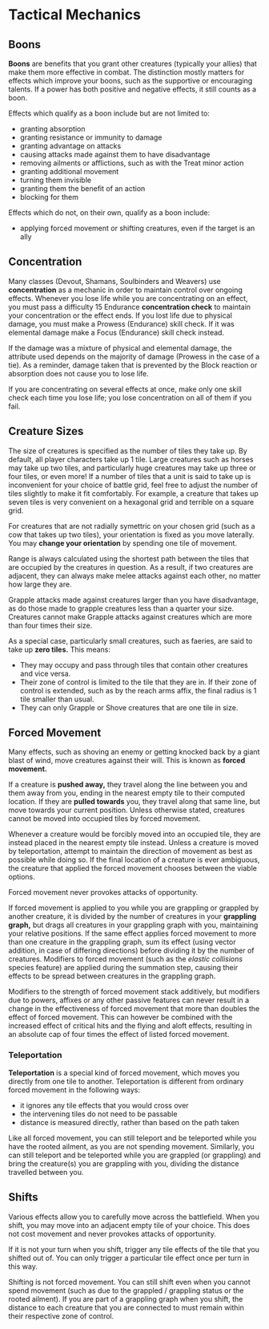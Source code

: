 # Tactical Mechanics

## Boons

**Boons** are benefits that you grant other creatures (typically your allies) that make them more effective in combat. The distinction mostly matters for effects which improve your boons, such as the supportive or encouraging talents. If a power has both positive and negative effects, it still counts as a boon.

Effects which qualify as a boon include but are not limited to:

- granting absorption
- granting resistance or immunity to damage
- granting advantage on attacks
- causing attacks made against them to have disadvantage
- removing ailments or afflictions, such as with the Treat minor action
- granting additional movement
- turning them invisible
- granting them the benefit of an action
- blocking for them

Effects which do not, on their own, qualify as a boon include:

- applying forced movement or shifting creatures, even if the target is an ally

## Concentration

Many classes (Devout, Shamans, Soulbinders and Weavers) use **concentration** as a mechanic in order to maintain control over ongoing effects. Whenever you lose life while you are concentrating on an effect, you must pass a difficulty 15 Endurance **concentration check** to maintain your concentration or the effect ends. If you lost life due to physical damage, you must make a Prowess (Endurance) skill check. If it was elemental damage make a Focus (Endurance) skill check instead.

If the damage was a mixture of physical and elemental damage, the attribute used depends on the majority of damage (Prowess in the case of a tie). As a reminder, damage taken that is prevented by the Block reaction or absorption does not cause you to lose life.

If you are concentrating on several effects at once, make only one skill check each time you lose life; you lose concentration on all of them if you fail.

## Creature Sizes

The size of creatures is specified as the number of tiles they take up. By default, all player characters take up 1 tile. Large creatures such as horses may take up two tiles, and particularly huge creatures may take up three or four tiles, or even more! If a number of tiles that a unit is said to take up is inconvenient for your choice of battle grid, feel free to adjust the number of tiles slightly to make it fit comfortably. For example, a creature that takes up seven tiles is very convenient on a hexagonal grid and terrible on a square grid.

For creatures that are not radially symettric on your chosen grid (such as a cow that takes up two tiles), your orientation is fixed as you move laterally. You may **change your orientation** by spending one tile of movement.

Range is always calculated using the shortest path between the tiles that are occupied by the creatures in question. As a result, if two creatures are adjacent, they can always make melee attacks against each other, no matter how large they are.

Grapple attacks made against creatures larger than you have disadvantage, as do those made to grapple creatures less than a quarter your size. Creatures cannot make Grapple attacks against creatures which are more than four times their size.

As a special case, particularly small creatures, such as faeries, are said to take up **zero tiles.** This means:

- They may occupy and pass through tiles that contain other creatures and vice versa.
- Their zone of control is limited to the tile that they are in. If their zone of control is extended, such as by the reach arms affix, the final radius is 1 tile smaller than usual.
- They can only Grapple or Shove creatures that are one tile in size.

## Forced Movement

Many effects, such as shoving an enemy or getting knocked back by a giant blast of wind, move creatures against their will. This is known as **forced movement.**

If a creature is **pushed away,** they travel along the line between you and them away from you, ending in the nearest empty tile to their computed location. If they are **pulled towards** you, they travel along that same line, but move towards your current position. Unless otherwise stated, creatures cannot be moved into occupied tiles by forced movement.

Whenever a creature would be forcibly moved into an occupied tile, they are instead placed in the nearest empty tile instead. Unless a creature is moved by teleportation, attempt to maintain the direction of movement as best as possible while doing so. If the final location of a creature is ever ambiguous, the creature that applied the forced movement chooses between the viable options.

Forced movement never provokes attacks of opportunity.

If forced movement is applied to you while you are grappling or grappled by another creature, it is divided by the number of creatures in your **grappling graph,** but drags all creatures in your grappling graph with you, maintaining your relative positions. If the same effect applies forced movement to more than one creature in the grappling graph, sum its effect (using vector addition, in case of differing directions) before dividing it by the number of creatures. Modifiers to forced movement (such as the _elastic collisions_ species feature) are applied during the summation step, causing their effects to be spread between creatures in the grappling graph.

Modifiers to the strength of forced movement stack additively, but modifiers due to powers, affixes or any other passive features can never result in a change in the effectiveness of forced movement that more than doubles the effect of forced movement.
This can however be combined with the increased effect of critical hits and the flying and aloft effects, resulting in an absolute cap of four times the effect of listed forced movement.

### Teleportation

**Teleportation** is a special kind of forced movement, which moves you directly from one tile to another. Teleportation is different from ordinary forced movement in the following ways:

- it ignores any tile effects that you would cross over
- the intervening tiles do not need to be passable
- distance is measured directly, rather than based on the path taken

Like all forced movement, you can still teleport and be teleported while you have the rooted ailment, as you are not spending movement.
Similarly, you can still teleport and be teleported while you are grappled (or grappling) and bring the creature(s) you are grappling with you, dividing the distance travelled between you.

## Shifts

Various effects allow you to carefully move across the battlefield. When you shift, you may move into an adjacent empty tile of your choice. This does not cost movement and never provokes attacks of opportunity.

If it is not your turn when you shift, trigger any tile effects of the tile that you shifted out of.
You can only trigger a particular tile effect once per turn in this way.

Shifting is not forced movement. You can still shift even when you cannot spend movement (such as due to the grappled / grappling status or the rooted ailment). If you are part of a grappling graph when you shift, the distance to each creature that you are connected to must remain within their respective zone of control.
